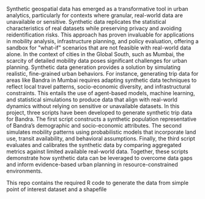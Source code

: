 Synthetic geospatial data has emerged as a transformative tool in urban analytics, 
particularly for contexts where granular, real-world data are unavailable or sensitive. 
Synthetic data replicates the statistical characteristics of real datasets while preserving 
privacy and avoiding reidentification risks. This approach has proven invaluable for 
applications in mobility analysis, infrastructure planning, and policy evaluation, offering a 
sandbox for "what-if" scenarios that are not feasible with real-world data alone.
In the context of cities in the Global South, such as Mumbai, the scarcity of detailed mobility 
data poses significant challenges for urban planning. Synthetic data generation provides a 
solution by simulating realistic, fine-grained urban behaviors. For instance, generating trip 
data for areas like Bandra in Mumbai requires adapting synthetic data techniques to reflect 
local travel patterns, socio-economic diversity, and infrastructural constraints. This entails 
the use of agent-based models, machine learning, and statistical simulations to produce 
data that align with real-world dynamics without relying on sensitive or unavailable datasets.
In this project, three scripts have been developed to generate synthetic trip data for Bandra. 
The first script constructs a synthetic population representative of Bandra’s demographic 
and socio-economic attributes. The second simulates mobility patterns using probabilistic 
models that incorporate land use, transit availability, and behavioral assumptions. Finally, 
the third script evaluates and calibrates the synthetic data by comparing aggregated metrics 
against limited available real-world data. Together, these scripts demonstrate how 
synthetic data can be leveraged to overcome data gaps and inform evidence-based urban 
planning in resource-constrained environments.



This repo contains the required R code to generate the data from simple point of interest dataset and a shapefile
